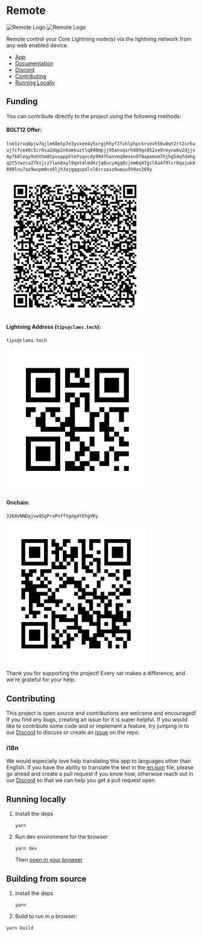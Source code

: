 # Remote

![Remote Logo](https://raw.githubusercontent.com/clams-tech/remote/main/.github/images/clams-remote-dark.svg#gh-dark-mode-only)
![Remote Logo](https://raw.githubusercontent.com/clams-tech/remote/main/.github/images/clams-remote.svg#gh-light-mode-only)

Remote control your Core Lightning node(s) via the lightning network from any web enabled device.

- [App](https://remote.clams.tech)
- [Documentation](https://docs.clams.tech/remote)
- [Discord](https://discord.gg/eWfHuJZVaB)
- [Contributing](#contributing)
- [Running Locally](#running-locally)

## Funding

You can contribute directly to the project using the following methods:

#### BOLT12 Offer:

`lno1zrxq8pjw7qjlm68mtp7e3yvxee4y5xrgjhhyf2fxhlphpckrvevh50u0qt2rt2xr6uuj7cfce48c5cr8sa2dqp2nkumkuztlq840mpjj95anvqsrh809gs052xe9reyna6v2djjv4p7k0leqy9uhthm8tpvvppphlmfsqvcdy9947hanvmq9mssn970apemvm7hjhg54qfdahgq2t5rwzca27ksjcz7lwn8xyl9qet4lmd4zjq8ucy4gq0cjem6q47gcl8a4f9lcr0qajukk809lnu7az9wupm0vz6ljh3ajgqqspdlvl6crzaxz9ueuu5h9as269y`

![lno1zrxq8pjw7qjlm68mtp7e3yvxee4y5xrgjhhyf2fxhlphpckrvevh50u0qt2rt2xr6uuj7cfce48c5cr8sa2dqp2nkumkuztlq840mpjj95anvqsrh809gs052xe9reyna6v2djjv4p7k0leqy9uhthm8tpvvppphlmfsqvcdy9947hanvmq9mssn970apemvm7hjhg54qfdahgq2t5rwzca27ksjcz7lwn8xyl9qet4lmd4zjq8ucy4gq0cjem6q47gcl8a4f9lcr0qajukk809lnu7az9wupm0vz6ljh3ajgqqspdlvl6crzaxz9ueuu5h9as269y](./static/assets/BOLT12.png)

#### Lightning Address (`tips@clams.tech`):

`tips@clams.tech`

![tips@clams.tech](./static/assets/tips@clams.tech.png)

#### Onchain:

`32KAVNNDqjvw9SgProPnffVgdg4YEhgVKy`

![32KAVNNDqjvw9SgProPnffVgdg4YEhgVKy](./static/assets/onchain.png)

Thank you for supporting the project! Every sat makes a difference, and we're grateful for your help.

## Contributing

This project is open source and contributions are welcome and encouraged! If you find any bugs, creating an issue for it is super helpful. If you would like to contribute some code and or implement a feature, try jumping in to our [Discord](https://discord.gg/eWfHuJZVaB) to discuss or create an [issue](https://github.com/clams-tech/remote/issues) on the repo.

### i18n

We would especially love help translating this app to languages other than English. If you have the ability to translate the text in the [en.json](/src/lib/i18n/en.json) file, please go ahead and create a pull request if you know how, otherwise reach out in our [Discord](https://discord.gg/eWfHuJZVaB) so that we can help you get a pull request open.

## Running locally

1. Install the deps

   ```
   yarn
   ```

2. Run dev environment for the browser

   ```
   yarn dev
   ```

   Then [open in your browser](http://localhost:5173)

## Building from source

1. Install the deps

   ```
   yarn
   ```

2. Build to run in a browser:

```
yarn build
```
